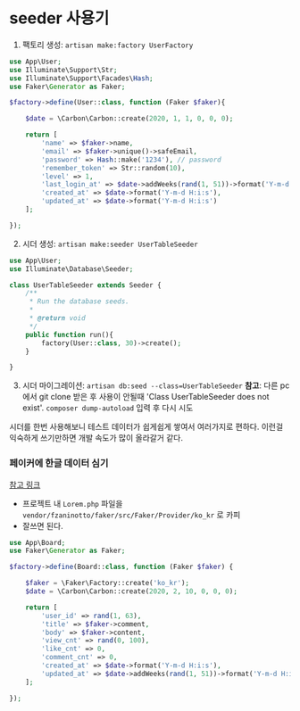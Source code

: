 # seeder 사용기

1. 팩토리 생성: `artisan make:factory UserFactory`
```php
use App\User;
use Illuminate\Support\Str;
use Illuminate\Support\Facades\Hash;
use Faker\Generator as Faker;

$factory->define(User::class, function (Faker $faker){

    $date = \Carbon\Carbon::create(2020, 1, 1, 0, 0, 0);

    return [
        'name' => $faker->name,
        'email' => $faker->unique()->safeEmail,
        'password' => Hash::make('1234'), // password
        'remember_token' => Str::random(10),
        'level' => 1,
        'last_login_at' => $date->addWeeks(rand(1, 51))->format('Y-m-d H:i:s'),
        'created_at' => $date->format('Y-m-d H:i:s'),
        'updated_at' => $date->format('Y-m-d H:i:s')
    ];

});
```
2. 시더 생성: `artisan make:seeder UserTableSeeder`
```php
use App\User;
use Illuminate\Database\Seeder;

class UserTableSeeder extends Seeder {
    /**
     * Run the database seeds.
     *
     * @return void
     */
    public function run(){
        factory(User::class, 30)->create();
    }

}

```
3. 시더 마이그레이션: `artisan db:seed --class=UserTableSeeder`
    **참고**: 다른 pc에서 git clone 받은 후 사용이 안될때 'Class UserTableSeeder does not exist'.
    `composer dump-autoload` 입력 후 다시 시도

시더를 한번 사용해보니 테스트 데이터가 쉽게쉽게 쌓여서 여러가지로 편하다.
이런걸 익숙하게 쓰기만하면 개발 속도가 많이 올라갈거 같다.


### 페이커에 한글 데이터 심기

[참고 링크](https://sir.kr/so_phpframework/220)

* 프로젝트 내 `Lorem.php` 파일을 `vendor/fzaninotto/faker/src/Faker/Provider/ko_kr` 로 카피
* 잘쓰면 된다.
```php
use App\Board;
use Faker\Generator as Faker;

$factory->define(Board::class, function (Faker $faker) {

    $faker = \Faker\Factory::create('ko_kr');
    $date = \Carbon\Carbon::create(2020, 2, 10, 0, 0, 0);

    return [
        'user_id' => rand(1, 63),
        'title' => $faker->comment,
        'body' => $faker->content,
        'view_cnt' => rand(0, 100),
        'like_cnt' => 0,
        'comment_cnt' => 0,
        'created_at' => $date->format('Y-m-d H:i:s'),
        'updated_at' => $date->addWeeks(rand(1, 51))->format('Y-m-d H:i:s')
    ];

});
```
